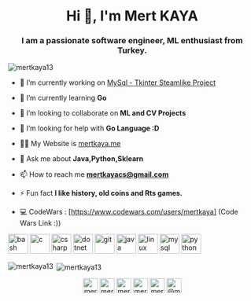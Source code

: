 <h1 align="center">Hi 👋, I'm Mert KAYA</h1>
<h3 align="center">I am a passionate software engineer, ML enthusiast from Turkey.</h3>

<p align="left"> <img src="https://komarev.com/ghpvc/?username=mertkaya13" alt="mertkaya13" /> </p>

- 🔭 I’m currently working on [MySql - Tkinter Steamlike Project](https://github.com/mertkaya13/Steamlike-MySQL-Tkinter-App)

- 🌱 I’m currently learning **Go**

- 👯 I’m looking to collaborate on **ML and CV Projects**

- 🤝 I’m looking for help with **Go Language :D**

- 👨‍💻 My Website is  [mertkaya.me](mertkaya.me)

- 💬 Ask me about **Java,Python,Sklearn**

- 📫 How to reach me **mertkayacs@gmail.com**

- ⚡ Fun fact **I like history, old coins and Rts games.**

- 💻 CodeWars : [https://www.codewars.com/users/mertkaya] (Code Wars Link :))

<p align="left"><img src="https://www.vectorlogo.zone/logos/gnu_bash/gnu_bash-icon.svg" alt="bash" width="40" height="40"/> <img src="https://devicons.github.io/devicon/devicon.git/icons/c/c-original.svg" alt="c" width="40" height="40"/> <img src="https://devicons.github.io/devicon/devicon.git/icons/csharp/csharp-original.svg" alt="csharp" width="40" height="40"/> <img src="https://devicons.github.io/devicon/devicon.git/icons/dot-net/dot-net-original-wordmark.svg" alt="dotnet" width="40" height="40"/> <img src="https://www.vectorlogo.zone/logos/git-scm/git-scm-icon.svg" alt="git" width="40" height="40"/> <img src="https://devicons.github.io/devicon/devicon.git/icons/java/java-original-wordmark.svg" alt="java" width="40" height="40"/> <img src="https://devicons.github.io/devicon/devicon.git/icons/linux/linux-original.svg" alt="linux" width="40" height="40"/> <img src="https://devicons.github.io/devicon/devicon.git/icons/mysql/mysql-original-wordmark.svg" alt="mysql" width="40" height="40"/> <img src="https://devicons.github.io/devicon/devicon.git/icons/python/python-original.svg" alt="python" width="40" height="40"/></p><p><img align="left" src="https://github-readme-stats.vercel.app/api/top-langs/?username=mertkaya13&layout=compact&hide=html" alt="mertkaya13" /></p>

<p>&nbsp;<img align="center" src="https://github-readme-stats.vercel.app/api?username=mertkaya13&show_icons=true" alt="mertkaya13" /></p>

<p align="center">
<a href="https://twitter.com/mertilovski" target="blank"><img align="center" src="https://cdn.jsdelivr.net/npm/simple-icons@3.0.1/icons/twitter.svg" alt="mertilovski" height="30" width="30" /></a>
<a href="https://linkedin.com/in/mertkayaturkey/" target="blank"><img align="center" src="https://cdn.jsdelivr.net/npm/simple-icons@3.0.1/icons/linkedin.svg" alt="mertkayaturkey/" height="30" width="30" /></a>
<a href="https://stackoverflow.com/users/mertk" target="blank"><img align="center" src="https://cdn.jsdelivr.net/npm/simple-icons@3.0.1/icons/stackoverflow.svg" alt="mertk" height="30" width="30" /></a>
<a href="https://kaggle.com/mertilovski" target="blank"><img align="center" src="https://cdn.jsdelivr.net/npm/simple-icons@3.0.1/icons/kaggle.svg" alt="mertilovski" height="30" width="30" /></a>
<a href="https://instagram.com/mertilovski" target="blank"><img align="center" src="https://cdn.jsdelivr.net/npm/simple-icons@3.0.1/icons/instagram.svg" alt="mertilovski" height="30" width="30" /></a>
<a href="https://medium.com/@mertilovski" target="blank"><img align="center" src="https://cdn.jsdelivr.net/npm/simple-icons@3.0.1/icons/medium.svg" alt="@mertilovski" height="30" width="30" /></a>
</p>

